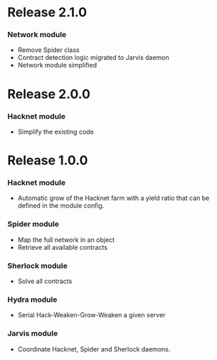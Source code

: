 # Release 2.1.0

### Network module
* Remove Spider class
* Contract detection logic migrated to Jarvis daemon
* Network module simplified

# Release 2.0.0

### Hacknet module
* Simplify the existing code

# Release 1.0.0

### Hacknet module
* Automatic grow of the Hacknet farm with a yield ratio that can be defined in the module config.

### Spider module
* Map the full network in an object
* Retrieve all available contracts

### Sherlock module
* Solve all contracts

### Hydra module
* Serial Hack-Weaken-Grow-Weaken a given server

### Jarvis module
* Coordinate Hacknet, Spider and Sherlock daemons.